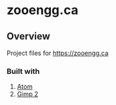 # zooengg.ca


## Overview

Project files for <https://zooengg.ca>

### Built with
1. [Atom](https://atom.io/)
2. [Gimp 2](https://www.gimp.org/)
